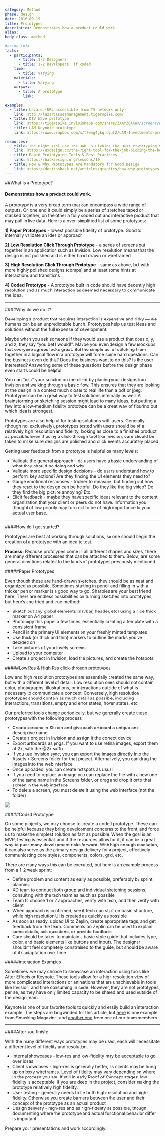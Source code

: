 ```yaml
---
category: Method
phase: design
date: 2016-09-19
title: Prototypes
description: Demonstrates how a product could work.
alias:
body_class: method

#aside info
facts:
  - participants:
      - title: 1-2 Designers
      - title: 1-2 Developers, if coded
    time:
      - title: Varying
    materials:
      - title: Varying
    outputs:
      - title: A prototype
        link:

examples:
  - title: Lazard (URL accessible from TS network only)
    link: http://lazardassetmanagement.tigerspike.com/
  - title: DTV Wave prototype
    link: https://tigerspike.invisionapp.com/share/ZXAYZOAKW#/screens/84943461
  - title: LAM Keynote prototype
    link: https://www.dropbox.com/s/t7wmg4gkqrdput2/LAM-Investments-prototype.key?dl=0

resources:
  - title: The Right Tool For The Job -s Picking The Best Prototyping Software For Your Project
    link: https://uxdesign.cc/the-right-tool-for-the-job-picking-the-best-prototyping-software-for-your-project-6ddd5145d860#.95xxtovwm
  - title: Rapid Prototyping Tools & Best Practices
    link: https://hackdesign.org/lessons/10
  - title: How & Why Prototypes Are Mandatory for Good Design
    link: https://designshack.net/articles/graphics/how-why-prototypes-are-mandatory-for-good-design/      
---
```


##What is a Prototype?
<h4 class="description">Demonstrates how a product could work.</h4>

A prototype is a very broad term that can encompass a wide range of outputs. On one end it could simply be a series of sketches taped or stacked together, on the other a fully coded out and interactive product that may pull in live data. Here is a over-simplified list of some prototypes:

  **1) Paper Prototypes** - lowest possible fidelity of prototype. Good to internally validate an idea or approach

  **2) Low Resolution Click Through Prototype** - a series of screens put together in an application such as Invision. Low resolution means that the design is not polished and is either hand drawn or wireframed

   **3) High Resolution Click Through Prototype** - same as above, but with more highly polished designs (comps) and at least some hints at interactions and transitions

  **4) Coded Prototype** - A prototype built in code should have decently high resolution and as much interaction as deemed necessary to communicate the idea.

<hr />

####Why do we do it?

Developing a product that requires interaction is expensive and risky — we humans can be an unpredictable bunch. Prototypes help us test ideas and solutions without the full expense of development.

Maybe when you ask someone if they would use a product that does x, y, and z, they say “you bet I would!”. Maybe you even design a few mockups that everyone agrees looks great. But the simple act of stitching them together in a logical flow in a prototype will force some hard questions. Can the business even do this? Does the business want to do this? Is the user interested? Answering some of these questions before the design phase even starts could be helpful.

You can “test” your solution on the client by placing your designs into Invision and walking through a basic flow. This ensures that they are looking at the design in a context much closer to real life than a pdf or jpeg. Prototypes can be a great way to test solutions internally as well. A brainstorming or sketching session might lead to many ideas, but putting a few into a low-medium fidelity prototype can be a great way of figuring out which idea is strongest.

Prototypes are also helpful for testing solutions with users. Generally (though not exclusively), prototypes tested with users should be of a relatively high resolution and fidelity, looking as close to a finished product as possible. Even if using a click-through tool like Invision, care should be taken to make sure designs are polished and click events accurately placed.

Getting user feedback from a prototype is helpful on many levels:

- Validate the general approach - do users have a basic understanding of what they should be doing and why
- Validate more specific design decisions - do users understand how to perform key actions? Are they finding the UI elements they need to?
- Gauge emotional responses - trickier to measure, but finding out how they react to the design can be helpful. Do they like the big video? Do they find the big picture annoying? Etc.
- Elicit feedback - maybe they have specific ideas relevant to the content organization that your client or peers do not have. Information you thought of low priority may turn out to be of high importance to your actual user base.

<hr />

####How do I get started?

Prototypes are best at working through solutions, so one should begin the creation of a prototype with an idea to test.

<b>Process:</b>
Because prototypes come in all different shapes and sizes, there are many different processes that can be attached to them. Below, are some general directions related to the kinds of prototypes previously mentioned.

#####Paper Prototypes

Even though these are hand-drawn sketches, they should be as neat and organized as possible. Sometimes starting in pencil and filling in with a thicker pen or marker is a good way to go. Sharpies are your best friend here. There are endless possibilities on turning sketches into prototypes, but here’s one tried and true method:

- Sketch out any global elements (navbar, header, etc) using a nice thick marker on A4 paper
- Photocopy this paper a few times, essentially creating a template with a consistent frame
- Pencil in the primary UI elements on your freshly minted templates
- Use thick (or thick and thin) markers to outline the marks you’ve decided on
- Take pictures of your lovely screens
- Upload to your computer
- Create a project in Invision, load the pictures, and create the hotspots

#####Low Res & High Res click-through prototypes

Low and high resolution prototypes are essentially created the same way, but with a different level of detail. Low resolution ones should not contain color, photographs, illustrations, or interactions outside of what is necessary to communicate a concept. Conversely, high resolution prototypes should contain as much detail as possible, including interactions, transitions, empty and error states, hover states, etc.

Our preferred tools change periodically, but we generally create these prototypes with the following process:

- Create screens in Sketch and give each artboard a unique and descriptive name
- Create a project in Invision and assign it the correct device
- Export artboards as pngs. If you want to use retina images, export them at 2x, with the @2x suffix
- If you use Invision sync, you can export the images directly into the Assets > Screens folder for that project. Alternatively, you can drag the images into the web interface
- Once uploaded, you can create hotspots as usual
- If you need to replace an image you can replace the file with a new one of the same name in the Screens folder, or drag and drop it onto that screen in the web interface
- To delete a screen, you must delete it using the web interface (not the folder)

<img src="../images/method-prototypes1.png">

#####Coded Prototype

On some projects, we may choose to create a coded prototype. These can be helpful because they bring development concerns to the front, and force us to make the simplest solution as fast as possible. When the goal is an MVP, testing is essential, and if the resources allow for it, it can be a great way to push many development risks forward. With high enough resolution, it can also serve as the primary design delivery for a project, effectively communicating core styles, components, colors, grid, etc.

There are many ways this can be executed, but here is an example process from a 1-2 week sprint:

- Define problem and content as early as possible, preferably by sprint planning
- XD team to conduct both group and individual sketching sessions, consulting with the tech team as much as possible
- Team to choose 1 or 2 approaches, verify with tech, and then verify with client
- When approach is confirmed, see if tech can start on basic structure, while high resolution UI is created as quickly as possible
- As soon as ready, upload UI to Zeplin, create appropriate tags, and get feedback from the team. Comments on Zeplin can be used to explain some details, ask questions, or provide feedback
- Care should be taken to maintain a basic style guide that includes type, color, and basic elements like buttons and inputs. The designer shouldn’t feel completely constrained to the guide, but should be aware of it’s adaptation over time

#####Interaction Examples

Sometimes, we may choose to showcase an interaction using tools like After Effects or Keynote. These tools allow for a high resolution view of more complicated interactions or animations that are unachievable in tools like Invision, and time consuming in code. However, they are not prototypes, per se, as they have only limited capacity to be shared and used outside of the design team.

Keynote is one of our favorite tools to quickly and easily build an interaction example. The steps are longwinded for this article, but <a href= "https://www.smashingmagazine.com/2015/08/animating-in-keynote/">here</a> is one example from Smashing Magazine, and <a href= "https://drive.google.com/a/tigerspike.com/file/d/0B9JF7o98Q7eUUmh2cnJJWk9keVU/view?usp=sharing">another one</a> from one of our team members.

<hr />

####After you finish:

With the many different ways prototypes may be used, each will necessitate a different level of fidelity and resolution.

- Internal showcases - low-res and low-fidelity may be acceptable to go over ideas
- Client showcases - high-res is generally better, as clients may be hung up on boxy wireframes. Level of fidelity may vary depending on where in the process you are. If still in early Proof of Concept stages, low fidelity is acceptable. If you are deep in the project, consider making the prototype relatively high fidelity.
- User testing - generally needs to be both high-resolution and high-fidelity. Otherwise you create barriers between the user and their concept of the prototype as an actual product
- Design delivery - high-res and as high-fidelity as possible, though documenting where the prototype and actual functional behavior differ is important

Prepare your presentations and work accordingly.
